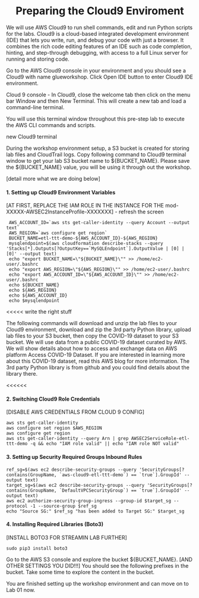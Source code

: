 



<h1 id="toc_0" align="center">
Preparing the Cloud9 Enviroment
</h1>


We will use AWS Cloud9 to run shell commands, edit and run Python scripts for the labs. Cloud9 is a cloud-based integrated development environment (IDE) that lets you write, run, and debug your code with just a browser. It combines the rich code editing features of an IDE such as code completion, hinting, and step-through debugging, with access to a full Linux server for running and storing code.

Go to the AWS Cloud9 console in your environment and you should see a Cloud9 with name glueworkshop. Click Open IDE button to enter Cloud9 IDE environment.

<LINK> Cloud 9 console - In Cloud9, close the welcome tab then click on the menu bar Window and then New Terminal. This will create a new tab and load a command-line terminal.

You will use this terminal window throughout this pre-step lab to execute the AWS CLI commands and scripts.

new Cloud9 terminal


During the workshop environment setup, a S3 bucket is created for storing lab files and CloudTrail logs. Copy following command to Cloud9 terminal window to get your lab S3 bucket name to ${BUCKET_NAME}. Please save the ${BUCKET_NAME} value, you will be using it through out the workshop.

[detail more what we are doing below]


#### **1.** Setting up Cloud9 Environment Variables  


[AT FIRST, REPLACE THE IAM ROLE IN THE INSTANCE FOR THE mod-XXXXX-AWSEC2InstanceProfile-XXXXXXX] - refresh the screen

~~~shell
 AWS_ACCOUNT_ID=`aws sts get-caller-identity --query Account --output text`
 AWS_REGION=`aws configure get region`
 BUCKET_NAME=etl-ttt-demo-${AWS_ACCOUNT_ID}-${AWS_REGION}
 mysqlendpoint=$(aws cloudformation describe-stacks --query 'Stacks[*].Outputs[?OutputKey==`MySQLEndpoint`].OutputValue | [0] | [0]' --output text)
 echo "export BUCKET_NAME=\"${BUCKET_NAME}\"" >> /home/ec2-user/.bashrc
 echo "export AWS_REGION=\"${AWS_REGION}\"" >> /home/ec2-user/.bashrc
 echo "export AWS_ACCOUNT_ID=\"${AWS_ACCOUNT_ID}\"" >> /home/ec2-user/.bashrc
 echo ${BUCKET_NAME}
 echo ${AWS_REGION}
 echo ${AWS_ACCOUNT_ID}
 echo $mysqlendpoint  
~~~ 


<<<<< write the right stuff

The following commands will download and unzip the lab files to your Cloud9 environment, download and zip the 3rd party Python library, upload lab files to your S3 bucket, then copy the COVID-19 dataset to your S3 bucket.
We will use data from a public COVID-19 dataset curated by AWS. We will show details about how to access and exchange data on AWS platform Access COVID-19 Dataset. If you are interested in learning more about this COVID-19 dataset, read this AWS blog
for more information. The 3rd party Python library is from github
and you could find details about the library there.

<<<<<<


#### **2.** Switching Cloud9 Role Credentials  

[DISABLE AWS CREDENTIALS FROM CLOUD 9 CONFIG]

~~~cli
aws sts get-caller-identity
aws configure set region $AWS_REGION
aws configure get region
aws sts get-caller-identity --query Arn | grep AWSEC2ServiceRole-etl-ttt-demo -q && echo "IAM role valid" || echo "IAM role NOT valid"
~~~


#### **3.** Setting up Security Required Groups Inbound Rules  

~~~shell
ref_sg=$(aws ec2 describe-security-groups --query 'SecurityGroups[?contains(GroupName, `aws-cloud9-etl-ttt-demo`) == `true`].GroupId' --output text)
target_sg=$(aws ec2 describe-security-groups --query 'SecurityGroups[?contains(GroupName, `DefaultVPCSecurityGroup`) == `true`].GroupId' --output text)
aws ec2 authorize-security-group-ingress --group-id $target_sg --protocol -1 --source-group $ref_sg
echo "Source SG:" $ref_sg "has been added to Target SG:" $target_sg
~~~
 
#### **4.** Installing Required Libraries (Boto3)  

[INSTALL BOTO3 FOR STREAMIN LAB FURTHER]

~~~shell
sudo pip3 install boto3
~~~

<!-- 

-----------[NOT NEED TO DO THE FOLLOWING THINGS - GET ONLY NECESSARY FILE - MOVE IT TO MY OWN ASSETS BUCKET]
cd ~/environment
aws s3 cp s3://ee-assets-prod-us-east-1/modules/aa287fde7dd448ffac85ed7824e5c1f0/v7/download/glue-workshop.zip glue-workshop.zip
unzip glue-workshop.zip
mkdir ~/environment/glue-workshop/library
mkdir ~/environment/glue-workshop/output
mkdir -p /tmp/dsd/csv_tables/

[NOT NEED THIS...]
git clone https://github.com/jefftune/pycountry-convert.git
cd ~/environment/pycountry-convert
zip -r pycountry_convert.zip pycountry_convert/
mv ~/environment/pycountry-convert/pycountry_convert.zip ~/environment/glue-workshop/library/

---[NOT NEED THIS]
---cd ~/environment/glue-workshop
---aws s3 cp --recursive ~/environment/glue-workshop/code/ s3://$BUCKET_NAME/script/
--------------------------------------------------------------------

-->


Go to the AWS S3 console and explore the bucket ${BUCKET_NAME}. [AND OTHER SETTINGS YOU DID!!!] You should see the following prefixes in the bucket. Take some time to explore the content in the bucket.

You are finished setting up the workshop environment and can move on to Lab 01 now.
